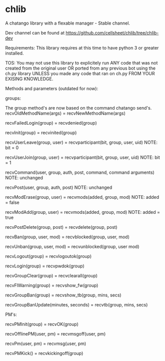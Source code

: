 chlib
=====

A chatango library with a flexable manager - Stable channel.

Dev channel can be found at https://github.com/cellsheet/chlib/tree/chlib-dev

Requirements: This library requires at this time to have python 3 or greater installed.

TOS: You may not use this library to explicitely run ANY code that was not created from the original user OR ported from any previous bot using the ch.py library UNLESS you made any code that ran on ch.py FROM YOUR EXISING KNOWLEDGE.

Methods and parameters (outdated for now):

groups:

The group method's are now based on the command chatango send's. recvOldMethodName(args) = recvNewMethodName(args)

recvFailedLogin(group) = recvdenied(group)

recvInit(group) = recvinited(group)

recvUserLeave(group, user) = recvparticipant(bit, group, user, uid) NOTE: bit = 0

recvUserJoin(group, user) = recvparticipant(bit, group, user, uid) NOTE: bit = 1

recvCommand(user, group, auth, post, command, command arguments) NOTE: unchanged

recvPost(user, group, auth, post) NOTE: unchanged

recvModErase(group, user) = recvmods(added, group, mod) NOTE: added = false

recvModAdd(group, user) = recvmods(added, group, mod) NOTE: added = true

recvPostDelete(group, post) = recvdelete(group, post)

recvBan(group, user, mod) = recvblocked(group, user, mod)

recvUnban(group, user, mod) = recvunblocked(group, user mod)

recvLogout(group) = recvlogoutok(group)

recvLogin(group) = recvpwdok(group)

recvGroupClear(group) = recvclearall(group)

recvFlWarning(group) = recvshow_fw(group)

recvGroupBan(group) = recvshow_tb(group, mins, secs)

recvGroupBanUpdate(minutes, seconds) = recvtb(group, mins, secs)

PM's:

recvPMInit(group) = recvOK(group)

recvOfflinePM(user, pm) = recvmsgoff(user, pm)

recvPm(user, pm) = recvmsg(user, pm)

recvPMKick() = recvkickingoff(group)
